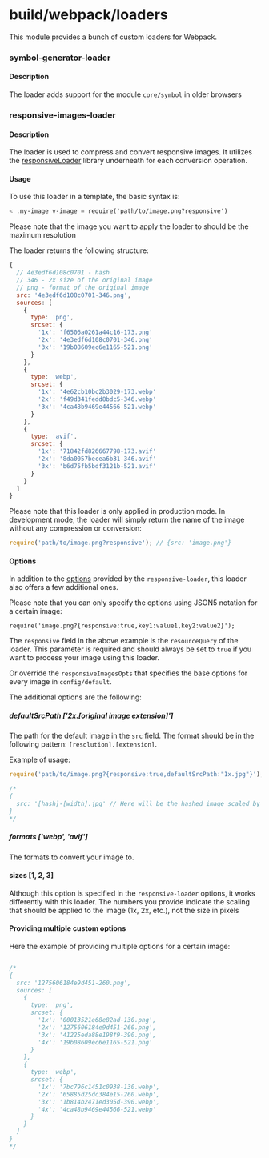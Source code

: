 # build/webpack/loaders

This module provides a bunch of custom loaders for Webpack.

### symbol-generator-loader

#### Description

The loader adds support for the module `core/symbol` in older browsers

### responsive-images-loader

#### Description

The loader is used to compress and convert responsive images.
It utilizes the [responsiveLoader](https://github.com/dazuaz/responsive-loader/tree/master) library underneath for each conversion operation.

#### Usage

To use this loader in a template, the basic syntax is:

```ss
< .my-image v-image = require('path/to/image.png?responsive')
```

Please note that the image you want to apply the loader to should be the maximum resolution

The loader returns the following structure:

```js
{
  // 4e3edf6d108c0701 - hash
  // 346 - 2x size of the original image
  // png - format of the original image
  src: '4e3edf6d108c0701-346.png',
  sources: [
    {
      type: 'png',
      srcset: {
        '1x': 'f6506a0261a44c16-173.png'
        '2x': '4e3edf6d108c0701-346.png'
        '3x': '19b08609ec6e1165-521.png'
      }
    },
    {
      type: 'webp',
      srcset: {
        '1x': '4e62cb10bc2b3029-173.webp'
        '2x': 'f49d341fedd8bdc5-346.webp'
        '3x': '4ca48b9469e44566-521.webp'
      }
    },
    {
      type: 'avif',
      srcset: {
        '1x': '71842fd826667798-173.avif'
        '2x': '8da0057becea6b31-346.avif'
        '3x': 'b6d75fb5bdf3121b-521.avif'
      }
    }
  ]
}
```

Please note that this loader is only applied in production mode.
In development mode, the loader will simply return the name of the image without any compression or conversion:

```js
require('path/to/image.png?responsive'); // {src: 'image.png'}
```

#### Options

In addition to the [options](https://github.com/dazuaz/responsive-loader/tree/master#options) provided by the
`responsive-loader`, this loader also offers a few additional ones.

Please note that you can only specify the options using JSON5 notation for a certain image:

```
require('image.png?{responsive:true,key1:value1,key2:value2}');
```

The `responsive` field in the above example is the `resourceQuery` of the loader.
This parameter is required and should always be set to `true` if you want to process your image using this loader.

Or override the `responsiveImagesOpts` that specifies the base options for every image in `config/default`.

The additional options are the following:

##### defaultSrcPath ['2x.[original image extension]']

The path for the default image in the `src` field.
The format should be in the following pattern: `[resolution].[extension]`.

Example of usage:

```ts
require('path/to/image.png?{responsive:true,defaultSrcPath:"1x.jpg"}');

/*
{
  src: '[hash]-[width].jpg' // Here will be the hashed image scaled by 1x of its original size
}
*/
```

##### formats ['webp', 'avif']

The formats to convert your image to.

#### sizes [1, 2, 3]

Although this option is specified in the `responsive-loader` options, it works differently with this loader.
The numbers you provide indicate the scaling that should be applied to the image (1x, 2x, etc.), not the size in pixels

#### Providing multiple custom options

Here the example of providing multiple options for a certain image:

```ts

/*
{
  src: '1275606184e9d451-260.png',
  sources: [
    {
      type: 'png',
      srcset: {
        '1x': '00013521e68e82ad-130.png',
        '2x': '1275606184e9d451-260.png',
        '3x': '41225eda88e198f9-390.png',
        '4x': '19b08609ec6e1165-521.png'
      }
    },
    {
      type: 'webp',
      srcset: {
        '1x': '7bc796c1451c0938-130.webp',
        '2x': '65885d25dc384e15-260.webp',
        '3x': '1b814b2471ed305d-390.webp',
        '4x': '4ca48b9469e44566-521.webp'
      }
    }
  ]
}
*/
```
